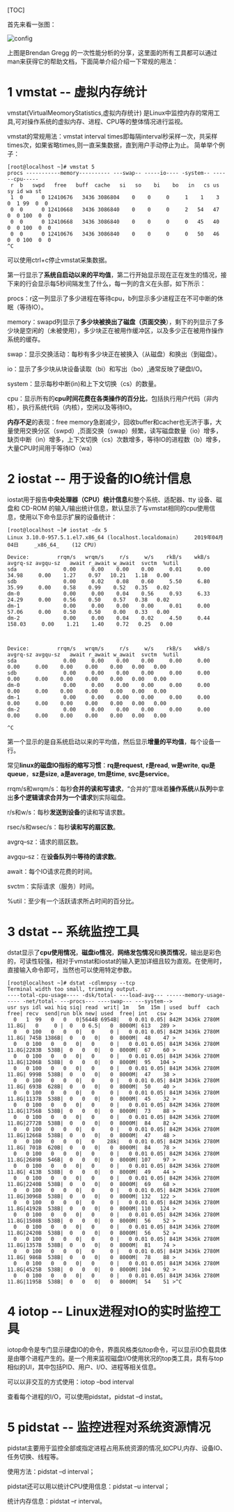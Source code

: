 [TOC]

首先来看一张图：

![config](./images/1.jpg)

上图是Brendan Gregg 的一次性能分析的分享，这里面的所有工具都可以通过man来获得它的帮助文档，下面简单介绍介绍一下常规的用法：

# 1 vmstat -- 虚拟内存统计

vmstat(VirtualMeomoryStatistics,虚拟内存统计) 是Linux中监控内存的常用工具,可对操作系统的虚拟内存、进程、CPU等的整体情况进行监视。

vmstat的常规用法：vmstat interval times即每隔interval秒采样一次，共采样times次，如果省略times,则一直采集数据，直到用户手动停止为止。 简单举个例子：

```
[root@localhost ~]# vmstat 5
procs -----------memory---------- ---swap-- -----io---- -system-- ------cpu-----
 r  b   swpd   free   buff  cache   si   so    bi    bo   in   cs us sy id wa st
 1  0      0 12410676   3436 3086804    0    0     0     1    1    3  0  1 99  0  0
 0  0      0 12410668   3436 3086840    0    0     0     2   54   47  0  0 100  0  0
 0  0      0 12410668   3436 3086840    0    0     0     0   45   40  0  0 100  0  0
 0  0      0 12410676   3436 3086840    0    0     0     0   50   46  0  0 100  0  0
^C
```

可以使用ctrl+c停止vmstat采集数据。

第一行显示了**系统自启动以来的平均值**，第二行开始显示现在正在发生的情况，接下来的行会显示每5秒间隔发生了什么，每一列的含义在头部，如下所示：

procs：r这一列显示了多少进程在等待cpu，b列显示多少进程正在不可中断的休眠（等待IO）。

memory：swapd列显示了**多少块被换出了磁盘（页面交换**），剩下的列显示了多少块是空闲的（未被使用），多少块正在被用作缓冲区，以及多少正在被用作操作系统的缓存。

swap：显示交换活动：每秒有多少块正在被换入（从磁盘）和换出（到磁盘）。

io：显示了多少块从块设备读取（bi）和写出（bo）,通常反映了硬盘I/O。

system：显示每秒中断(in)和上下文切换（cs）的数量。

cpu：显示所有的**cpu时间花费在各类操作的百分比**，包括执行用户代码（非内核），执行系统代码（内核），空闲以及等待IO。

**内存不足**的表现：free memory急剧减少，回收buffer和cacher也无济于事，大量使用交换分区（swpd）,页面交换（swap）频繁，读写磁盘数量（io）增多，缺页中断（in）增多，上下文切换（cs）次数增多，等待IO的进程数（b）增多，大量CPU时间用于等待IO（wa）

# 2 iostat -- 用于设备的IO统计信息

iostat用于报告**中央处理器（CPU）统计信息**和整个系统、适配器、tty 设备、磁盘和 CD\-ROM 的输入/输出统计信息，默认显示了与vmstat相同的cpu使用信息，使用以下命令显示扩展的设备统计：

```
[root@localhost ~]# iostat -dx 5
Linux 3.10.0-957.5.1.el7.x86_64 (localhost.localdomain) 	2019年04月04日 	_x86_64_	(12 CPU)

Device:         rrqm/s   wrqm/s     r/s     w/s    rkB/s    wkB/s avgrq-sz avgqu-sz   await r_await w_await  svctm  %util
sda               0.00     0.00    0.00    0.00     0.01     0.00    34.98     0.00    1.27    0.97   10.21   1.18   0.00
sdb               0.00     0.02    0.08    0.60     5.50     6.80    35.99     0.00    0.58    0.99    0.52   0.35   0.02
dm-0              0.00     0.00    0.04    0.56     0.93     6.33    24.29     0.00    0.56    0.50    0.57   0.38   0.02
dm-1              0.00     0.00    0.00    0.00     0.01     0.00    57.06     0.00    0.50    0.50    0.00   0.33   0.00
dm-2              0.00     0.00    0.04    0.02     4.50     0.44   158.03     0.00    1.21    1.40    0.72   0.25   0.00



Device:         rrqm/s   wrqm/s     r/s     w/s    rkB/s    wkB/s avgrq-sz avgqu-sz   await r_await w_await  svctm  %util
sda               0.00     0.00    0.00    0.00     0.00     0.00     0.00     0.00    0.00    0.00    0.00   0.00   0.00
sdb               0.00     0.00    0.00    0.00     0.00     0.00     0.00     0.00    0.00    0.00    0.00   0.00   0.00
dm-0              0.00     0.00    0.00    0.00     0.00     0.00     0.00     0.00    0.00    0.00    0.00   0.00   0.00
dm-1              0.00     0.00    0.00    0.00     0.00     0.00     0.00     0.00    0.00    0.00    0.00   0.00   0.00
dm-2              0.00     0.00    0.00    0.00     0.00     0.00     0.00     0.00    0.00    0.00    0.00   0.00   0.00

^C
```

第一个显示的是自系统启动以来的平均值，然后显示**增量的平均值**，每个设备一行。

常见**linux的磁盘IO指标的缩写习惯**：**rq是request**, **r是read**, **w是write**, **qu是queue**，**sz是size**, **a是average**, **tm是time**, **svc是service**。

rrqm/s和wrqm/s：每秒**合并的读和写请求**，“合并的”意味着**操作系统**从**队列**中拿出**多个逻辑请求合并为一个请求**到实际磁盘。

r/s和w/s：每秒**发送到设备**的读和写请求数。

rsec/s和wsec/s：每秒**读和写的扇区数**。

avgrq–sz：请求的扇区数。

avgqu–sz：在**设备队列**中**等待的请求数**。

await：每个IO请求花费的时间。

svctm：实际请求（服务）时间。

%util：至少有一个活跃请求所占时间的百分比。

# 3 dstat -- 系统监控工具

dstat显示了**cpu使用情况**，**磁盘io情况**，**网络发包情况**和**换页情况**，输出是彩色的，可读性较强，相对于vmstat和iostat的输入更加详细且较为直观。在使用时，直接输入命令即可，当然也可以使用特定参数。

```
[root@localhost ~]# dstat -cdlmnpsy --tcp
Terminal width too small, trimming output.
----total-cpu-usage---- -dsk/total- ---load-avg--- ------memory-usage----- -net/total- ---procs--- ----swap--- ---system-->
usr sys idl wai hiq siq| read  writ| 1m   5m  15m | used  buff  cach  free| recv  send|run blk new| used  free| int   csw >
  0   1  99   0   0   0|5644B 6954B|   0 0.01 0.05| 842M 3436k 2780M 11.8G|   0     0 |  0   0 6.5|   0  8000M| 613   289 >
  0   0 100   0   0   0|   0     0 |   0 0.01 0.05| 842M 3436k 2780M 11.8G| 745B 1386B|  0   0   0|   0  8000M|  48    47 >
  0   0 100   0   0   0|   0     0 |   0 0.01 0.05| 841M 3436k 2780M 11.8G|2283B  538B|  0   0   0|   0  8000M|  67    60 >
  0   0 100   0   0   0|   0     0 |   0 0.01 0.05| 841M 3436k 2780M 11.8G|1206B  538B|  0   0   0|   0  8000M|  95   104 >
  0   0 100   0   0   0|   0     0 |   0 0.01 0.05| 841M 3436k 2780M 11.8G| 999B  538B|  0   0   0|   0  8000M|  47    38 >
  0   0 100   0   0   0|   0     0 |   0 0.01 0.05| 841M 3436k 2780M 11.8G| 693B  628B|  0   0   0|   0  8000M|  50    40 >
  0   0 100   0   0   0|   0     0 |   0 0.01 0.05| 841M 3436k 2780M 11.8G|1137B  538B|  0   0   0|   0  8000M|  45    32 >
  0   0 100   0   0   0|   0     0 |   0 0.01 0.05| 842M 3436k 2780M 11.8G|1756B  538B|  0   0   0|   0  8000M|  73    88 >
  0   0 100   0   0   0|   0     0 |   0 0.01 0.05| 842M 3436k 2780M 11.8G|2772B  538B|  0   0   0|   0  8000M|  84    82 >
  0   0 100   0   0   0|   0     0 |   0 0.01 0.05| 842M 3436k 2780M 11.8G|1266B  538B|  0   0   0|   0  8000M|  47    48 >
  0   0 100   0   0   0|   0    28k|   0 0.01 0.05| 842M 3436k 2780M 11.8G| 701B  620B|  0   0   0|   0  8000M|  84    78 >
  0   0 100   0   0   0|   0     0 |   0 0.01 0.05| 842M 3436k 2780M 11.8G|2689B  546B|  0   0   0|   0  8000M| 107    97 >
  0   0 100   0   0   0|   0     0 |   0 0.01 0.05| 842M 3436k 2780M 11.8G| 413B  538B|  0   0   0|   0  8000M|  49    44 >
  0   0 100   0   0   0|   0     0 |   0 0.01 0.05| 842M 3436k 2780M 11.8G|2240B  538B|  0   0   0|   0  8000M|  69    68 >
  0   0 100   0   0   0|   0     0 |   0 0.01 0.05| 842M 3436k 2780M 11.8G|3096B  538B|  0   0   0|   0  8000M| 132   122 >
  0   0 100   0   0   0|   0     0 |   0 0.01 0.05| 842M 3436k 2780M 11.8G|4192B  538B|  0   0   0|   0  8000M| 110   124 >
  0   0 100   0   0   0|   0     0 |   0 0.01 0.05| 842M 3436k 2780M 11.8G|1508B  538B|  0   0   0|   0  8000M|  56    52 >
  0   0 100   0   0   0|   0     0 |   0 0.01 0.05| 841M 3436k 2780M 11.8G|2420B  538B|  0   0   0|   0  8000M|  56    52 >
  0   0 100   0   0   0|   0     0 |   0 0.01 0.05| 841M 3436k 2780M 11.8G|1357B  538B|  0   0   0|   0  8000M|  81    74 >
  0   0 100   0   0   0|   0     0 |   0 0.01 0.05| 841M 3436k 2780M 11.8G| 986B  538B|  0   0   0|   0  8000M|  78    88 >
  0   0 100   0   0   0|   0     0 |   0 0.01 0.05| 841M 3436k 2780M 11.8G|4525B  538B|  0   0   0|   0  8000M| 104    92 >
  0   0 100   0   0   0|   0     0 |   0 0.01 0.05| 841M 3436k 2780M 11.8G|1195B  538B|  0   0   0|   0  8000M|  54    51 >^C
```

# 4 iotop -- Linux进程对IO的实时监控工具

iotop命令是专门显示硬盘IO的命令，界面风格类似top命令，可以显示IO负载具体是由哪个进程产生的。是一个用来监视磁盘I/O使用状况的top类工具，具有与top相似的UI，其中包括PID、用户、I/O、进程等相关信息。

可以以非交互的方式使用：iotop –bod interval

查看每个进程的I/O，可以使用pidstat，pidstat –d instat。

# 5 pidstat -- 监控进程对系统资源情况

pidstat主要用于监控全部或指定进程占用系统资源的情况,如CPU,内存、设备IO、任务切换、线程等。

使用方法：pidstat –d interval；

pidstat还可以用以统计CPU使用信息：pidstat –u interval；

统计内存信息：pidstat –r interval。